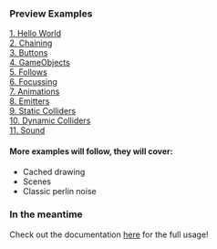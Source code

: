 ### Preview Examples
[1. Hello World](http://www.lynx2d.com/examples/1.%20Hello%20World/)<br>
[2. Chaining](http://www.lynx2d.com/examples/2.%20Chaining/)<br>
[3. Buttons](http://www.lynx2d.com/examples/3.%20Buttons/)<br>
[4. GameObjects](http://www.lynx2d.com/examples/4.%20GameObjects/)<br>
[5. Follows](http://www.lynx2d.com/examples/5.%20Follows/)<br>
[6. Focussing](http://www.lynx2d.com/examples/6.%20Focussing/)<br>
[7. Animations](http://www.lynx2d.com/examples/7.%20Animations/)<br>
[8. Emitters](http://www.lynx2d.com/examples/8.%20Emitters/)<br>
[9. Static Colliders](http://www.lynx2d.com/examples/9.%20Static%20Colliders/)<br>
[10. Dynamic Colliders](http://www.lynx2d.com/examples/10.%20Dynamic%20Colliders/)<br>
[11. Sound](http://www.lynx2d.com/examples/11.%20Sound/)

#### More examples will follow, they will cover:<br>
- Cached drawing<br>
- Scenes<br>
- Classic perlin noise<br>

### In the meantime
Check out the documentation [here](http://www.lynx2d.com/documentation) for the full usage!
